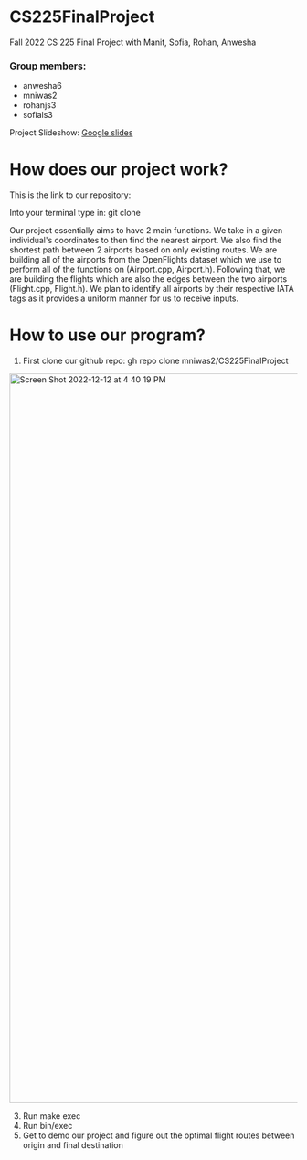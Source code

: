 # CS225FinalProject
Fall 2022 CS 225 Final Project with Manit, Sofia, Rohan, Anwesha

### Group members:
* anwesha6
* mniwas2
* rohanjs3
* sofials3

Project Slideshow: [Google slides](https://docs.google.com/presentation/d/1NZnctIMohUVR1nFTgaYSXO3sqevV4qxHxNeXtmXjv_M/edit?usp=sharing)

# How does our project work?
This is the link to our repository: 

Into your terminal type in: git clone 

Our project essentially aims to have 2 main functions. We take in a given individual's coordinates to then find the nearest airport. We also find the shortest path between 2 airports based on only existing routes. We are building all of the airports from the OpenFlights dataset which we use to perform all of the functions on (Airport.cpp, Airport.h). Following that, we are building the flights which are also the edges between the two airports (Flight.cpp, Flight.h). We plan to identify all airports by their respective IATA tags as it provides a uniform manner for us to receive inputs.

# How to use our program?

1. First clone our github repo: gh repo clone mniwas2/CS225FinalProject
<img width="1276" alt="Screen Shot 2022-12-12 at 4 40 19 PM" src="https://user-images.githubusercontent.com/90567203/207170606-3bec15c8-fe85-4d4e-b492-3466d1badbd3.png">


3. Run make exec
4. Run bin/exec
5. Get to demo our project and figure out the optimal flight routes between origin and final destination


